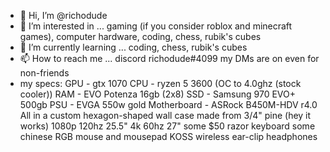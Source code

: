 - 👋 Hi, I’m @richodude
- 👀 I’m interested in ... gaming (if you consider roblox and minecraft games), computer hardware, coding, chess, rubik's cubes
- 🌱 I’m currently learning ... coding, chess, rubik's cubes
- 📫 How to reach me ... discord richodude#4099 my DMs are on even for non-friends
- my specs:
GPU - gtx 1070
CPU - ryzen 5 3600 (OC to 4.0ghz (stock cooler))
RAM - EVO Potenza 16gb (2x8)
SSD - Samsung 970 EVO+ 500gb
PSU - EVGA 550w gold
Motherboard - ASRock B450M-HDV r4.0
All in a custom hexagon-shaped wall case made from 3/4" pine (hey it works)
1080p 120hz 25.5"
4k 60hz 27"
some $50 razor keyboard
some chinese RGB mouse and mousepad
KOSS wireless ear-clip headphones

<!---
richodude/richodude is a ✨ special ✨ repository because its `README.md` (this file) appears on your GitHub profile.
You can click the Preview link to take a look at your changes.
--->
